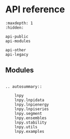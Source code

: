# API reference

```{toctree}
:maxdepth: 1
:hidden:

api-public
api-modules

api-other
api-legacy
```

## Modules

```{eval-rst}

.. autosummary::

    lnpy
    lnpy.lnpidata
    lnpy.lnpienergy
    lnpy.lnpiseries
    lnpy.segment
    lnpy.ensembles
    lnpy.stability
    lnpy.utils
    lnpy.examples


```
